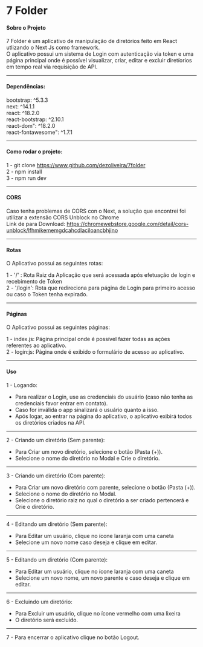 # 7 Folder
#### Sobre o Projeto
7 Folder é um aplicativo de manipulação de diretórios feito em React utlizando o Next Js como framework. </br> 
O aplicativo possui um sistema de Login com autenticação via token e uma página principal onde é possível visualizar, criar, editar e excluir diretíorios em tempo real via requisição de API.

------------
#### Dependências:
bootstrap: ^5.3.3 </br> 
next: ^14.1.1 </br> 
react: ^18.2.0 </br> 
react-bootstrap: ^2.10.1 </br> 
react-dom": ^18.2.0 </br> 
react-fontawesome": ^1.7.1

------------
#### Como rodar o projeto:
1 - git clone https://www.github.com/dezoliveira/7folder </br> 
2 - npm install </br> 
3 - npm run dev

------------
#### CORS
Caso tenha problemas de CORS con o Next, a solução que encontrei foi utilizar a extensão CORS Unblock no Chrome </br> 
Link de para Download: https://chromewebstore.google.com/detail/cors-unblock/lfhmikememgdcahcdlaciloancbhjino

------------
#### Rotas
O Aplicativo possui as seguintes rotas: </br>

1 - '/' : Rota Raiz da Aplicação que será acessada após efetuação de login e recebimento de Token </br> 
2 - '/login': Rota que redireciona para página de Login para primeiro acesso ou caso o Token tenha expirado.

------------
#### Páginas
O Aplicativo possui as seguintes páginas: </br> 

1 - index.js: Página principal onde é possível fazer todas as ações referentes ao aplicativo. </br>
2 - login:js: Página onde é exibido o formulário de acesso ao aplicativo.

------------
#### Uso
1 - Logando: </br>

- Para realizar o Login, use as credenciais do usuário (caso não tenha as credenciais favor entrar em contato). </br>
- Caso for inválida o app sinalizará o usuário quanto a isso. </br>
- Após logar, ao entrar na página do aplicativo, o aplicativo exibirá todos os diretórios criados na API.

------------
2 - Criando um diretório (Sem parente): </br>

- Para Criar um novo diretório, selecione o botão (Pasta (+)). </br>
- Selecione o nome do diretório no Modal e Crie o diretório.

------------
3 - Criando um diretório (Com parente): </br>

- Para Criar um novo diretório com parente, selecione o botão (Pasta (+)). </br>
- Selecione o nome do diretório no Modal. </br>
- Selecione o diretório raiz no qual o diretório a ser criado pertencerá e Crie o diretório.

------------
4 - Editando um diretório (Sem parente): </br>

- Para Editar um usuário, clique no ícone laranja com uma caneta </br>
- Selecione um novo nome caso deseja e clique em editar.

------------
5 - Editando um diretório (Com parente): </br>

- Para Editar um usuário, clique no ícone laranja com uma caneta </br>
- Selecione um novo nome, um novo parente e caso deseja e clique em editar.

------------
6 - Excluindo um diretório: </br>

- Para Excluir um usuário, clique no ícone vermelho com uma lixeira </br>
- O diretório será excluído.

------------
7 - Para encerrar o aplicativo clique no botão Logout. 